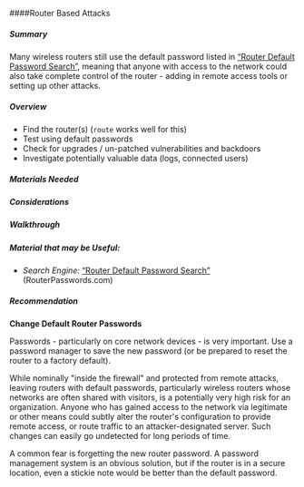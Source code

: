 ####Router Based Attacks

##### Summary

Many wireless routers still use the default password listed in [“Router Default Password Search”](http://www.routerpasswords.com/), meaning that anyone with access to the network could also take complete control of the router - adding in remote access tools or setting up other attacks.

##### Overview

  * Find the router(s) (``route`` works well for this)
  * Test using default passwords
  * Check for upgrades / un-patched vulnerabilities and backdoors
  * Investigate potentially valuable data (logs, connected users)

##### Materials Needed 

##### Considerations

##### Walkthrough

##### Material that may be Useful:

  * *Search Engine:* [“Router Default Password Search”](http://www.routerpasswords.com/) (RouterPasswords.com)


##### Recommendation

**Change Default Router Passwords**

Passwords - particularly on core network devices - is very important.  Use a password manager to save the new password (or be prepared to reset the router to a factory default).

While nominally "inside the firewall" and protected from remote attacks, leaving routers with default passwords, particularly wireless routers whose networks are often shared with visitors, is a potentially very high risk for an organization.  Anyone who has gained access to the network via legitimate or other means could subtly alter the router's configuration to provide remote access, or route traffic to an attacker-designated server.  Such changes can easily go undetected for long periods of time.

A common fear is forgetting the new router password.  A password management system is an obvious solution, but if the router is in a secure location, even a stickie note would be better than the default password.